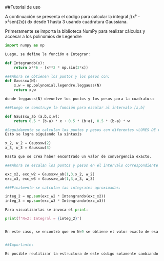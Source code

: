 ##Tutorial de uso

A continuación se presenta el código para calcular la integral ∫(x⁶ - x²sen(2x)) dx desde 1 hasta 3 usando cuadratura Gaussiana.

Primeramente se importa la biblioteca NumPy para realizar cálculos y accesar a los polinomios de Legendre 

```python
import numpy as np

Luego, se define la función a Integrar:

def Integrando(x):
    return x**6 - (x**2 * np.sin(2*x))

###Ahora se obtienen los puntos y los pesos con: 
def Gaussxw(N):
    x,w = np.polynomial.legendre.leggauss(N)
    return x,w 

donde leggauss(N) devuelve los puntos y los pesos para la cuadratura 

###Luego se construye la función para escalar al intervalo [a,b]

def Gaussxw_ab (a,b,x,w):
    return 0.5 * (b-a) * x + 0.5 * (b+a), 0.5 * (b-a) * w

#Seguidamente se calculan los puntos y pesos con diferentes vLORES DE n
Esto se logra siguiendo la sintaxis 

x_2, w_2 = Gaussxw(2)
x_3, w_3 = Gaussxw(3)

Hasta que se crea haber encontrado un valor de convergencia exacto.

###Ahora se escalan los puntos y pesos en el intervalo correspondiente 

exc_x2, exc_w2 = Gaussxw_ab(1,3,x_2, w_2)
exc_x3, exc_w3 = Gaussxw_ab(1,3,x_3, w_3)

###Finalmente se calculan las integrales aproximadas:

integ_2 = np.sum(exc_w2 * Intengrando(exc_x2))
integ_3 = np.sum(exc_w3 * Intengrando(exc_x3))

Para visualizarlas se invoca el print:

print(f"N=2: Integral ≈ {integ_2}")


En este caso, se encontró que en N=9 se obtiene el valor exacto de esa integral el cual es: 317.34424667382643


##Importante:

Es posible reutilizar la estructura de este código solamente cambiando la función a integrar y los intervalos en donde será evaluada. 
